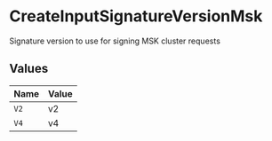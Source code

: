 # CreateInputSignatureVersionMsk

Signature version to use for signing MSK cluster requests


## Values

| Name  | Value |
| ----- | ----- |
| `V2`  | v2    |
| `V4`  | v4    |